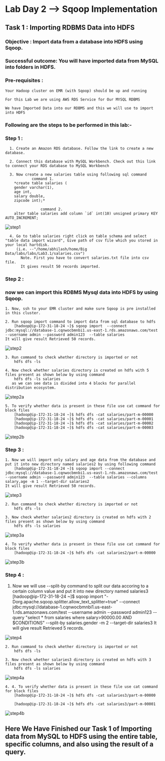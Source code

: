<h1>Lab Day 2 --> Sqoop Implementation</h1>

<h2>Task 1 : Importing RDBMS Data into HDFS</h2>

<h3>Objective : Import data from a database into HDFS using Sqoop.</h3>

<h3>Successful outcome: You will have imported data from MySQL into folders in HDFS.</h3>

<h3>Pre-requisites : </h3>
    
    Your Hadoop cluster on EMR (with Sqoop) should be up and running
    
    For this Lab we are using AWS RDS Service for Our MYSQL RDBMS
    
    We have Imported Data into our RDBMS and this we will use to import into HDFS
    
<h3>Following are the steps to be performed in this lab:-  </h3>
<h3>Step 1 :  </h3>
      
      1. Create an Amazon RDS database. Follow the link to create a new database.
      
      2. Connect this database with MySQL Workbench. Check out this link to connect your RDS database to MySQL Workbench
      
      3. Now create a new salaries table using following sql command
                command 1.
		*create table salaries (
		gender varchar(1),
		age int,
		salary double,
		zipcode int);*

            		command 2.
		alter table salaries add column `id` int(10) unsigned primary KEY AUTO_INCREMENT;
    
 
<img src="images_day2/task1-images/step1.png" alt="step1"> 

      4. Go to table salaries right click on table schema and select "table data import wizard", Give path of csv file which you stored in your local hartdisk.
         (i.e. --"/home/abhilash/home/Big Data/labs/labs/Lab3.1/salaries.csv") 
	       Note. First you have to convert salaries.txt file into csv file.
	       It gives result 50 records imported.
         

<h3>Step 2 :  </h3>

<h3> now we can import this RDBMS Mysql data into HDFS by using Sqoop.</h3>
	
	1. Now, ssh to your EMR cluster and make sure Sqoop is pre installed in this cluster.

	2. Run sqoop import command to import data from sql database to hdfs
		[hadoop@ip-172-31-18-24 ~]$ sqoop import  --connect jdbc:mysql://database-1.cqnwocbmnbi1.us-east-1.rds.amazonaws.com/test --username admin --password admin123  --table salaries
    It will give result Retrieved 50 records.
    
<img src="images_day2/task1-images/step2.png" alt="step2"> 

	3. Run command to check whether directory is imported or not 
		hdfs dfs -ls
	
	4. Now check whether salaries directory is created on hdfs with 5 files present as shown below by using command
		hdfs dfs -ls salaries
	   as we can see data is divided into 4 blocks for parallel distribution ecosystem.
	
<img src="images_day2/task1-images/step2a.png" alt="step2a"> 
	
	5. To verify whether data is present in these file use cat command for block files
		[hadoop@ip-172-31-18-24 ~]$ hdfs dfs -cat salaries/part-m-00000
		[hadoop@ip-172-31-18-24 ~]$ hdfs dfs -cat salaries/part-m-00001
		[hadoop@ip-172-31-18-24 ~]$ hdfs dfs -cat salaries/part-m-00002
		[hadoop@ip-172-31-18-24 ~]$ hdfs dfs -cat salaries/part-m-00003
		
<img src="images_day2/task1-images/step2b.png" alt="step2b"> 

<h3>Step 3 :  </h3>

	1. Now we will import only salary and age data from the database and put it into new directory named salaries2 by using following command
		[hadoop@ip-172-31-18-24 ~]$ sqoop import --connect jdbc:mysql://database-1.cqnwocbmnbi1.us-east-1.rds.amazonaws.com/test --username admin --password admin123  --table salaries --columns salary,age -m 1 --target-dir salaries2
    It will give result Retrieved 50 records.
    

<img src="images_day2/task1-images/step3.png" alt="step3"> 
	
	2. Run command to check whether directory is imported or not 
		hdfs dfs -ls

	3. Now check whether salaries2 directory is created on hdfs with 2 files present as shown below by using command
		hdfs dfs -ls salaries
		

<img src="images_day2/task1-images/step3a.png" alt="step3a"> 

	4. To verify whether data is present in these file use cat command for block files
		[hadoop@ip-172-31-18-24 ~]$ hdfs dfs -cat salaries2/part-m-00000
		

<img src="images_day2/task1-images/step3b.png" alt="step3b"> 

<h3>Step 4 :  </h3>

  1. Now we will use --split-by command to split our data accoring to a certain column value and put it into new directory named salaries3
		[hadoop@ip-172-31-18-24 ~]$ sqoop import "-Dorg.apache.sqoop.splitter.allow_text_splitter=true" --connect jdbc:mysql://database-1.cqnwocbmnbi1.us-east-1.rds.amazonaws.com/test --username admin --password admin123 --query "select * from salaries where salary>90000.00 AND \$CONDITIONS" --split-by salaries.gender -m 2 --target-dir salaries3
		It will give result Retrieved 5 records.
    
<img src="images_day2/task1-images/step4.png" alt="step4"> 
	
	2. Run command to check whether directory is imported or not 
		hdfs dfs -ls

	3. Now check whether salaries3 directory is created on hdfs with 3 files present as shown below by using command
		hdfs dfs -ls salaries
		
<img src="images_day2/task1-images/step4a.png" alt="step4a"> 

	4. 4. To verify whether data is present in these file use cat command for block files
		[hadoop@ip-172-31-18-24 ~]$ hdfs dfs -cat salaries3/part-m-00000

		[hadoop@ip-172-31-18-24 ~]$ hdfs dfs -cat salaries3/part-m-00001
		
<img src="images_day2/task1-images/step4b.png" alt="step4b"> 

<h2>Here We Have Finished our Task 1 of Importing data from MySQL to HDFS using the entire table, specific columns, and also using the result of a query.</h2>
